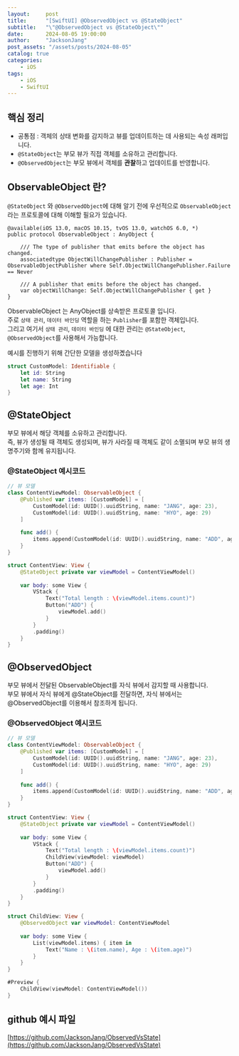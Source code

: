 ```yaml
---
layout:     post
title:      "[SwiftUI] @ObservedObject vs @StateObject"
subtitle:   "\"@ObservedObject vs @StateObject\""
date:       2024-08-05 19:00:00
author:     "JacksonJang"
post_assets: "/assets/posts/2024-08-05"
catalog: true
categories:
    - iOS
tags:
    - iOS
    - SwiftUI
---
```


## 핵심 정리
- 공통점 : 객체의 상태 변화를 감지하고 뷰를 업데이트하는 데 사용되는 속성 래퍼입니다.
- `@StateObject`는 부모 뷰가 직접 객체를 소유하고 관리합니다.
- `@ObservedObject`는 부모 뷰에서 객체를 **관찰**하고 업데이트를 반영합니다.


## ObservableObject 란?
`@StateObject` 와 `@ObservedObject`에 대해 알기 전에 우선적으로 `ObservableObject` 라는 프로토콜에 대해 이해할 필요가 있습니다.

```
@available(iOS 13.0, macOS 10.15, tvOS 13.0, watchOS 6.0, *)
public protocol ObservableObject : AnyObject {

    /// The type of publisher that emits before the object has changed.
    associatedtype ObjectWillChangePublisher : Publisher = ObservableObjectPublisher where Self.ObjectWillChangePublisher.Failure == Never

    /// A publisher that emits before the object has changed.
    var objectWillChange: Self.ObjectWillChangePublisher { get }
}
```
ObservableObject 는 AnyObject를 상속받은 프로토콜 입니다.
<br />
주로 `상태 관리`, `데이터 바인딩` 역할을 하는 `Publisher`를 포함한 객체입니다.
<br />
그리고 여기서 `상태 관리`, `데이터 바인딩` 에 대한 관리는 `@StateObject`, `@ObservedObject`를 사용해서 가능합니다.

예시를 진행하기 위해 간단한 모델을 생성하곘습니다

```swift
struct CustomModel: Identifiable {
    let id: String
    let name: String
    let age: Int
}
```

## @StateObject
부모 뷰에서 해당 객체를 소유하고 관리합니다.
<br />
즉, 뷰가 생성될 때 객체도 생성되며, 뷰가 사라질 때 객체도 같이 소멸되며 부모 뷰의 생명주기와 함께 유지됩니다.

### @StateObject 예시코드

```swift
// 뷰 모델
class ContentViewModel: ObservableObject {
    @Published var items: [CustomModel] = [
        CustomModel(id: UUID().uuidString, name: "JANG", age: 23),
        CustomModel(id: UUID().uuidString, name: "HYO", age: 29)
    ]
    
    func add() {
        items.append(CustomModel(id: UUID().uuidString, name: "ADD", age: Int.random(in: 0...100)))
    }
}

struct ContentView: View {
    @StateObject private var viewModel = ContentViewModel()
    
    var body: some View {
        VStack {
            Text("Total length : \(viewModel.items.count)")
            Button("ADD") {
                viewModel.add()
            }
        }
        .padding()
    }
}
```

## @ObservedObject
부모 뷰에서 전달된 ObservableObject를 자식 뷰에서 감지할 때 사용합니다.
<br />
부모 뷰에서 자식 뷰에게 @StateObject를 전달하면, 자식 뷰에서는 @ObservedObject를 이용해서 참조하게 됩니다.

### @ObservedObject 예시코드

```swift
// 뷰 모델
class ContentViewModel: ObservableObject {
    @Published var items: [CustomModel] = [
        CustomModel(id: UUID().uuidString, name: "JANG", age: 23),
        CustomModel(id: UUID().uuidString, name: "HYO", age: 29)
    ]
    
    func add() {
        items.append(CustomModel(id: UUID().uuidString, name: "ADD", age: Int.random(in: 0...100)))
    }
}

struct ContentView: View {
    @StateObject private var viewModel = ContentViewModel()
    
    var body: some View {
        VStack {
            Text("Total length : \(viewModel.items.count)")
            ChildView(viewModel: viewModel)
            Button("ADD") {
                viewModel.add()
            }
        }
        .padding()
    }
}

struct ChildView: View {
    @ObservedObject var viewModel: ContentViewModel
    
    var body: some View {
        List(viewModel.items) { item in
            Text("Name : \(item.name), Age : \(item.age)")
        }
    }
}

#Preview {
    ChildView(viewModel: ContentViewModel())
}
```

## github 예시 파일
[https://github.com/JacksonJang/ObservedVsState](https://github.com/JacksonJang/ObservedVsState)
